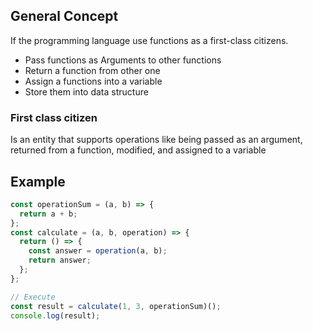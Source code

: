 
## General Concept

If the programming language use functions as a first-class citizens.

- Pass functions as Arguments to other functions
- Return a function from other one
- Assign a functions into a variable
- Store them into data structure

### First class citizen

Is an entity that supports operations like being passed as an argument, returned from a function, modified, and assigned to a variable

## Example

```javascript
const operationSum = (a, b) => {
  return a + b;
};
const calculate = (a, b, operation) => {
  return () => {
    const answer = operation(a, b);
    return answer;
  };
};

// Execute
const result = calculate(1, 3, operationSum)();
console.log(result);
```
